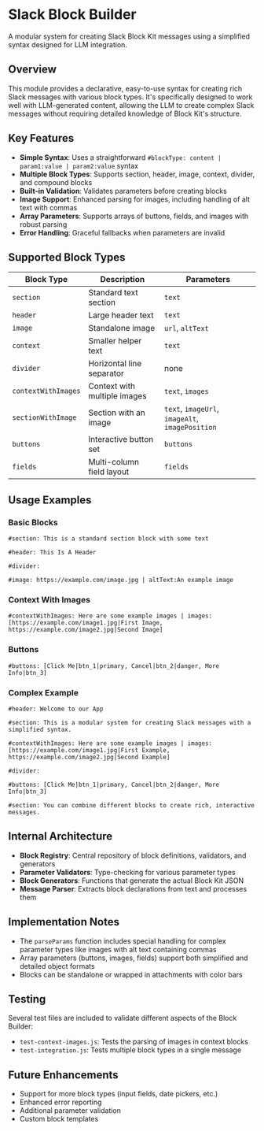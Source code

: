 # Slack Block Builder

A modular system for creating Slack Block Kit messages using a simplified syntax designed for LLM integration.

## Overview

This module provides a declarative, easy-to-use syntax for creating rich Slack messages with various block types. It's specifically designed to work well with LLM-generated content, allowing the LLM to create complex Slack messages without requiring detailed knowledge of Block Kit's structure.

## Key Features

- **Simple Syntax**: Uses a straightforward `#blockType: content | param1:value | param2:value` syntax
- **Multiple Block Types**: Supports section, header, image, context, divider, and compound blocks
- **Built-in Validation**: Validates parameters before creating blocks
- **Image Support**: Enhanced parsing for images, including handling of alt text with commas
- **Array Parameters**: Supports arrays of buttons, fields, and images with robust parsing
- **Error Handling**: Graceful fallbacks when parameters are invalid

## Supported Block Types

| Block Type | Description | Parameters |
|------------|-------------|------------|
| `section` | Standard text section | `text` |
| `header` | Large header text | `text` |
| `image` | Standalone image | `url`, `altText` |
| `context` | Smaller helper text | `text` |
| `divider` | Horizontal line separator | none |
| `contextWithImages` | Context with multiple images | `text`, `images` |
| `sectionWithImage` | Section with an image | `text`, `imageUrl`, `imageAlt`, `imagePosition` |
| `buttons` | Interactive button set | `buttons` |
| `fields` | Multi-column field layout | `fields` |

## Usage Examples

### Basic Blocks

```
#section: This is a standard section block with some text

#header: This Is A Header

#divider:

#image: https://example.com/image.jpg | altText:An example image
```

### Context With Images

```
#contextWithImages: Here are some example images | images:[https://example.com/image1.jpg|First Image, https://example.com/image2.jpg|Second Image]
```

### Buttons

```
#buttons: [Click Me|btn_1|primary, Cancel|btn_2|danger, More Info|btn_3]
```

### Complex Example

```
#header: Welcome to our App

#section: This is a modular system for creating Slack messages with a simplified syntax.

#contextWithImages: Here are some example images | images:[https://example.com/image1.jpg|First Example, https://example.com/image2.jpg|Second Example]

#divider:

#buttons: [Click Me|btn_1|primary, Cancel|btn_2|danger, More Info|btn_3]

#section: You can combine different blocks to create rich, interactive messages.
```

## Internal Architecture

- **Block Registry**: Central repository of block definitions, validators, and generators
- **Parameter Validators**: Type-checking for various parameter types
- **Block Generators**: Functions that generate the actual Block Kit JSON
- **Message Parser**: Extracts block declarations from text and processes them

## Implementation Notes

- The `parseParams` function includes special handling for complex parameter types like images with alt text containing commas
- Array parameters (buttons, images, fields) support both simplified and detailed object formats
- Blocks can be standalone or wrapped in attachments with color bars

## Testing

Several test files are included to validate different aspects of the Block Builder:
- `test-context-images.js`: Tests the parsing of images in context blocks
- `test-integration.js`: Tests multiple block types in a single message

## Future Enhancements

- Support for more block types (input fields, date pickers, etc.)
- Enhanced error reporting
- Additional parameter validation
- Custom block templates 